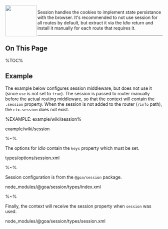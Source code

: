 <img src="https://raw.github.com/idiocc/core/master/images/session.svg?sanitize=true" align="left" height="100">

Session handles the cookies to implement state persistance with the browser. It's recommended to not use session for all routes by default, but extract it via the _Idio_ return and install it manually for each route that requires it.

---

## On This Page

%TOC%

## Example

The example below configures session middleware, but does not use it (since `use` is not set to `true`). The session is passed to router manually before the actual routing middleware, so that the context will contain the `.session` property. When the session is not added to the router (`/info` path), the `ctx.session` does not exist.

%EXAMPLE: example/wiki/session%

<fork lang="c">example/wiki/session</fork>

%~%

The options for _Idio_ contain the `keys` property which must be set.

<typedef level="2" narrow>types/options/session.xml</typedef>

%~%

Session configuration is from the <link external type="SessionConfig">`@goa/session`</link> package.

<typedef level="2" slimFunctions name="SessionConfig" narrow>node_modules/@goa/session/types/index.xml</typedef>

%~%

Finally, the context will receive the session property when `session` was used.

<typedef level="2" name="Session" narrow>node_modules/@goa/session/types/session.xml</typedef>
